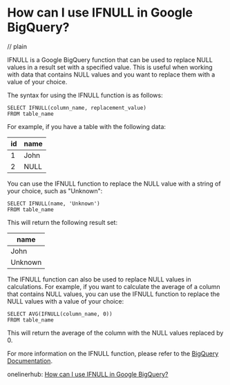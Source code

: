 # How can I use IFNULL in Google BigQuery?
// plain

IFNULL is a Google BigQuery function that can be used to replace NULL values in a result set with a specified value. This is useful when working with data that contains NULL values and you want to replace them with a value of your choice.

The syntax for using the IFNULL function is as follows:

```
SELECT IFNULL(column_name, replacement_value)
FROM table_name
```

For example, if you have a table with the following data:

| id | name |
|----|------|
| 1  | John |
| 2  | NULL |

You can use the IFNULL function to replace the NULL value with a string of your choice, such as "Unknown":

```
SELECT IFNULL(name, 'Unknown')
FROM table_name
```

This will return the following result set:

| name   |
|--------|
| John   |
| Unknown|

The IFNULL function can also be used to replace NULL values in calculations. For example, if you want to calculate the average of a column that contains NULL values, you can use the IFNULL function to replace the NULL values with a value of your choice:

```
SELECT AVG(IFNULL(column_name, 0))
FROM table_name
```

This will return the average of the column with the NULL values replaced by 0.

For more information on the IFNULL function, please refer to the [BigQuery Documentation](https://cloud.google.com/bigquery/docs/reference/standard-sql/functions-and-operators#ifnull).

onelinerhub: [How can I use IFNULL in Google BigQuery?](https://onelinerhub.com/google-big-query/how-can-i-use-ifnull-in-google-bigquery)